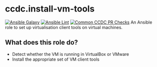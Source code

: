 # ccdc.install-vm-tools

[![Ansible Galaxy](https://img.shields.io/badge/ansible--galaxy-ccdc.install_vm_tools-blue.svg)](https://galaxy.ansible.com/ccdc/install_vm_tools/)
[![Ansible Lint](https://github.com/ccdc-opensource/ansible-role-install-vm-tools/actions/workflows/lint-ansible-role.yml/badge.svg)](https://github.com/ccdc-opensource/ansible-role-install-vm-tools/actions/workflows/lint-ansible-role.yml)
[![Common CCDC PR Checks](https://github.com/ccdc-opensource/ansible-role-install-vm-tools/actions/workflows/common_ccdc_status_checks.yml/badge.svg)](https://github.com/ccdc-opensource/ansible-role-install-vm-tools/actions/workflows/common_ccdc_status_checks.yml)
An Ansible role to set up virtualisation client tools on virtual machines.

## What does this role do?

- Detect whether the VM is running in VirtualBox or VMware
- Install the appropriate set of VM client tools
